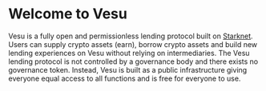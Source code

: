 
# Welcome to Vesu

Vesu is a fully open and permissionless lending protocol built on [Starknet](https://starknet.io). Users can supply crypto assets (earn), borrow crypto assets and build new lending experiences on Vesu without relying on intermediaries. The Vesu lending protocol is not controlled by a governance body and there exists no governance token. Instead, Vesu is built as a public infrastructure giving everyone equal access to all functions and is free for everyone to use.